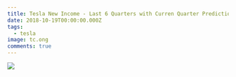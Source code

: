 ```yaml
---
title: Tesla New Income - Last 6 Quarters with Curren Quarter Prediction
date: 2018-10-19T00:00:00.000Z
tags:
  - tesla
image: tc.ong
comments: true
---
```

<img src="https://pbs.twimg.com/media/EHKxKA5WkAAHAku?format=jpg&name=medium">
